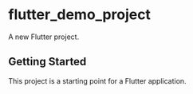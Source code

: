 # flutter_demo_project

A new Flutter project.

## Getting Started

This project is a starting point for a Flutter application.



